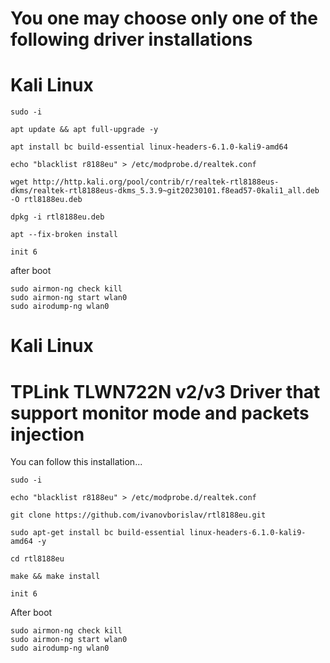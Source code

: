 # You one may choose only one of the following driver installations

# Kali Linux
  
    sudo -i
   
    apt update && apt full-upgrade -y
   
    apt install bc build-essential linux-headers-6.1.0-kali9-amd64
    
    echo "blacklist r8188eu" > /etc/modprobe.d/realtek.conf
   
    wget http://http.kali.org/pool/contrib/r/realtek-rtl8188eus-dkms/realtek-rtl8188eus-dkms_5.3.9~git20230101.f8ead57-0kali1_all.deb -O rtl8188eu.deb
    
    dpkg -i rtl8188eu.deb
   
    apt --fix-broken install
   
    init 6

after boot

    sudo airmon-ng check kill
    sudo airmon-ng start wlan0
    sudo airodump-ng wlan0
    

# Kali Linux

# TPLink TLWN722N v2/v3 Driver that support monitor mode and packets injection

You can follow this installation...

    sudo -i

    echo "blacklist r8188eu" > /etc/modprobe.d/realtek.conf

    git clone https://github.com/ivanovborislav/rtl8188eu.git

    sudo apt-get install bc build-essential linux-headers-6.1.0-kali9-amd64 -y

    cd rtl8188eu

    make && make install

    init 6

After boot

    sudo airmon-ng check kill
    sudo airmon-ng start wlan0
    sudo airodump-ng wlan0
